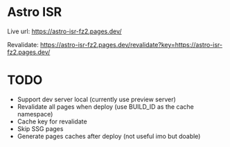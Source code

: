 # Astro ISR
Live url: https://astro-isr-fz2.pages.dev/

Revalidate: https://astro-isr-fz2.pages.dev/revalidate?key=https://astro-isr-fz2.pages.dev/

# TODO
- Support dev server local (currently use preview server)
- Revalidate all pages when deploy (use BUILD_ID as the cache namespace)
- Cache key for revalidate
- Skip SSG pages
- Generate pages caches after deploy (not useful imo but doable) 